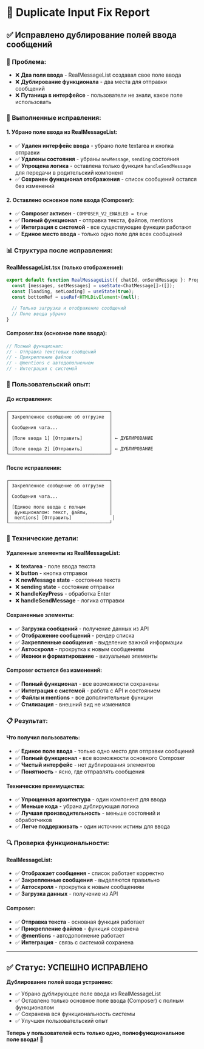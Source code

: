 # 🔧 Duplicate Input Fix Report

## ✅ **Исправлено дублирование полей ввода сообщений**

### **🎯 Проблема:**
- ❌ **Два поля ввода** - RealMessageList создавал свое поле ввода
- ❌ **Дублирование функционала** - два места для отправки сообщений
- ❌ **Путаница в интерфейсе** - пользователи не знали, какое поле использовать

### **🔧 Выполненные исправления:**

#### **1. Убрано поле ввода из RealMessageList:**
- ✅ **Удален интерфейс ввода** - убрано поле textarea и кнопка отправки
- ✅ **Удалены состояния** - убраны `newMessage`, `sending` состояния
- ✅ **Упрощена логика** - оставлена только функция `handleSendMessage` для передачи в родительский компонент
- ✅ **Сохранен функционал отображения** - список сообщений остался без изменений

#### **2. Оставлено основное поле ввода (Composer):**
- ✅ **Composer активен** - `COMPOSER_V2_ENABLED = true`
- ✅ **Полный функционал** - отправка текста, файлов, mentions
- ✅ **Интеграция с системой** - все существующие функции работают
- ✅ **Единое место ввода** - только одно поле для всех сообщений

### **📊 Структура после исправления:**

#### **RealMessageList.tsx (только отображение):**
```typescript
export default function RealMessageList({ chatId, onSendMessage }: Props) {
  const [messages, setMessages] = useState<ChatMessage[]>([]);
  const [loading, setLoading] = useState(true);
  const bottomRef = useRef<HTMLDivElement>(null);

  // Только загрузка и отображение сообщений
  // Поле ввода убрано
}
```

#### **Composer.tsx (основное поле ввода):**
```typescript
// Полный функционал:
// - Отправка текстовых сообщений
// - Прикрепление файлов
// - @mentions с автодополнением
// - Интеграция с системой
```

### **🎨 Пользовательский опыт:**

#### **До исправления:**
```
┌─────────────────────────────────────┐
│ Закрепленное сообщение об отгрузке  │
│                                     │
│ Сообщения чата...                   │
│                                     │
│ [Поле ввода 1] [Отправить]          │ ← ДУБЛИРОВАНИЕ
│                                     │
│ [Поле ввода 2] [Отправить]          │ ← ДУБЛИРОВАНИЕ
└─────────────────────────────────────┘
```

#### **После исправления:**
```
┌─────────────────────────────────────┐
│ Закрепленное сообщение об отгрузке  │
│                                     │
│ Сообщения чата...                   │
│                                     │
│ [Единое поле ввода с полным         │
│  функционалом: текст, файлы,        │
│  mentions] [Отправить]               │
└─────────────────────────────────────┘
```

### **🔧 Технические детали:**

#### **Удаленные элементы из RealMessageList:**
- ❌ **textarea** - поле ввода текста
- ❌ **button** - кнопка отправки
- ❌ **newMessage state** - состояние текста
- ❌ **sending state** - состояние отправки
- ❌ **handleKeyPress** - обработка Enter
- ❌ **handleSendMessage** - логика отправки

#### **Сохраненные элементы:**
- ✅ **Загрузка сообщений** - получение данных из API
- ✅ **Отображение сообщений** - рендер списка
- ✅ **Закрепленные сообщения** - выделение важной информации
- ✅ **Автоскролл** - прокрутка к новым сообщениям
- ✅ **Иконки и форматирование** - визуальные элементы

#### **Composer остается без изменений:**
- ✅ **Полный функционал** - все возможности сохранены
- ✅ **Интеграция с системой** - работа с API и состоянием
- ✅ **Файлы и mentions** - все дополнительные функции
- ✅ **Стилизация** - внешний вид не изменился

### **📋 Результат:**

#### **Что получил пользователь:**
- ✅ **Единое поле ввода** - только одно место для отправки сообщений
- ✅ **Полный функционал** - все возможности основного Composer
- ✅ **Чистый интерфейс** - нет дублирования элементов
- ✅ **Понятность** - ясно, где отправлять сообщения

#### **Технические преимущества:**
- ✅ **Упрощенная архитектура** - один компонент для ввода
- ✅ **Меньше кода** - убрана дублирующая логика
- ✅ **Лучшая производительность** - меньше состояний и обработчиков
- ✅ **Легче поддерживать** - один источник истины для ввода

### **🔍 Проверка функциональности:**

#### **RealMessageList:**
- ✅ **Отображает сообщения** - список работает корректно
- ✅ **Закрепленные сообщения** - выделяются правильно
- ✅ **Автоскролл** - прокрутка к новым сообщениям
- ✅ **Загрузка данных** - получение из API

#### **Composer:**
- ✅ **Отправка текста** - основная функция работает
- ✅ **Прикрепление файлов** - функция сохранена
- ✅ **@mentions** - автодополнение работает
- ✅ **Интеграция** - связь с системой сохранена

---

## ✅ **Статус: УСПЕШНО ИСПРАВЛЕНО**

**Дублирование полей ввода устранено:**
- ✅ Убрано дублирующее поле ввода из RealMessageList
- ✅ Оставлено только основное поле ввода (Composer) с полным функционалом
- ✅ Сохранена вся функциональность системы
- ✅ Улучшен пользовательский опыт

**Теперь у пользователей есть только одно, полнофункциональное поле ввода!** 🎉



